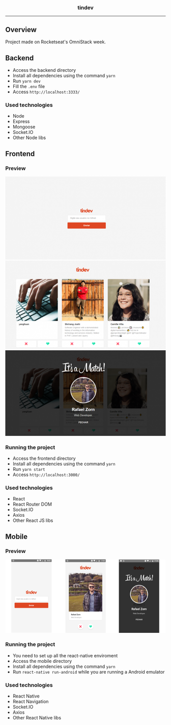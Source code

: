 <p align="center">
   <h3 align="center">tindev</h3>
</p>

---

## Overview

Project made on Rocketseat's OmniStack week.

## Backend

-   Access the backend directory
-   Install all dependencies using the command `yarn`
-   Run `yarn dev`
-   Fill the `.env` file
-   Access `http://localhost:3333/`

### Used technologies

-   Node
-   Express
-   Mongoose
-   Socket.IO
-   Other Node libs

## Frontend

### Preview

![tindev-desktop-prieview-1](./desktop-preview-1.png)
![tindev-desktop-prieview-2](./desktop-preview-2.png)
![tindev-desktop-prieview-3](./desktop-preview-3.png)

### Running the project

-   Access the frontend directory
-   Install all dependencies using the command `yarn`
-   Run `yarn start`
-   Access `http://localhost:3000/`

### Used technologies

-   React
-   React Router DOM
-   Socket.IO
-   Axios
-   Other React JS libs

## Mobile

### Preview

![tindev-mobile-prieview-1](./mobile-preview-1.png)

### Running the project

-   You need to set up all the react-native enviroment
-   Access the mobile directory
-   Install all dependencies using the command `yarn`
-   Run `react-native run-android` while you are running a Android emulator

### Used technologies

-   React Native
-   React Navigation
-   Socket.IO
-   Axios
-   Other React Native libs
